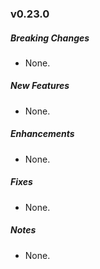 ### v0.23.0

##### Breaking Changes
* None.

##### New Features
* None.

##### Enhancements
* None.

##### Fixes
* None.

##### Notes
* None.